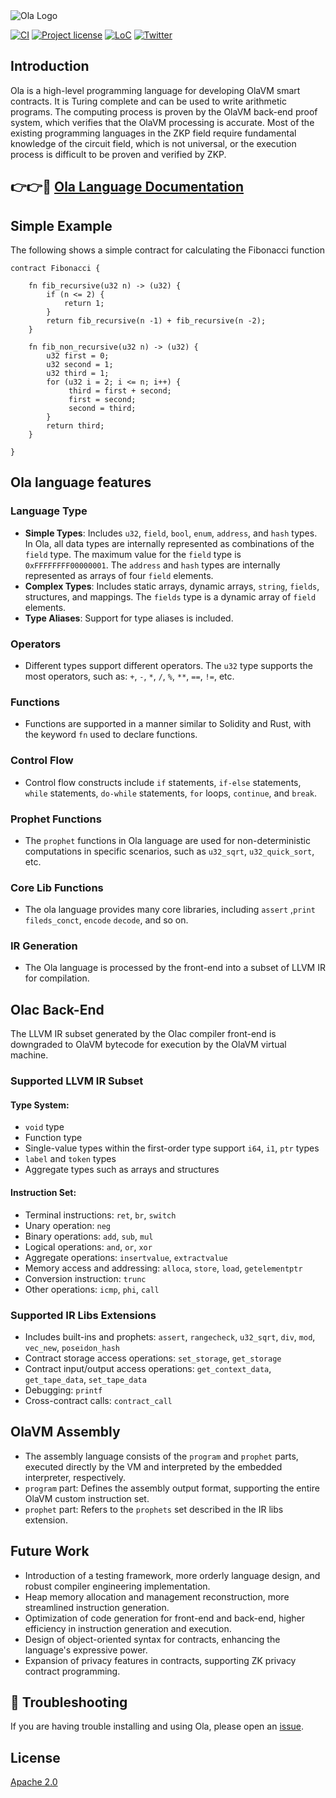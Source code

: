 <img src="./docs/.gitbook/assets/ola.jpg" alt="Ola Logo" style="align:center" />

 [![CI](https://img.shields.io/github/actions/workflow/status/Sin7y/ola-lang/release.yml)](https://github.com/Sin7Y/ola-lang/actions)
 [![Project license](https://img.shields.io/github/license/Sin7y/ola-lang)](LICENSE)
 [![LoC](https://tokei.rs/b1/github/Sin7y/ola-lang?category=lines)](https://github.com/Sin7y/ola-lang)
 [![Twitter](https://img.shields.io/twitter/follow/ola_zkzkvm?style=social)](https://twitter.com/ola_zkzkvm)

 ## Introduction

Ola is a high-level programming language for developing OlaVM smart contracts. It is Turing complete and can be used to write arithmetic programs. The computing process is proven by the OlaVM back-end proof system, which verifies that the OlaVM processing is accurate. Most of the existing programming languages in the ZKP field require fundamental knowledge of the circuit field, which is not universal, or the execution process is difficult to be proven and verified by ZKP.

## 👉👉📖 [Ola Language Documentation](https://olang.gitbook.io/ola-lang/)

## Simple Example

The following shows a simple contract for calculating the Fibonacci function

```
contract Fibonacci {

    fn fib_recursive(u32 n) -> (u32) {
        if (n <= 2) {
            return 1;
        }
        return fib_recursive(n -1) + fib_recursive(n -2);
    }

    fn fib_non_recursive(u32 n) -> (u32) {
        u32 first = 0;
        u32 second = 1;
        u32 third = 1;
        for (u32 i = 2; i <= n; i++) {
             third = first + second;
             first = second;
             second = third;
        }
        return third;
    }

}
```

## Ola language features

### Language Type 

- **Simple Types**: Includes `u32`, `field`, `bool`, `enum`, `address`, and `hash` types. In Ola, all data types are internally represented as combinations of the `field` type. The maximum value for the `field` type is `0xFFFFFFFF00000001`. The `address` and `hash` types are internally represented as arrays of four `field` elements.
- **Complex Types**: Includes static arrays, dynamic arrays, `string`, `fields`, structures, and mappings. The `fields` type is a dynamic array of `field` elements.
- **Type Aliases**: Support for type aliases is included.

### Operators

- Different types support different operators. The `u32` type supports the most operators, such as: `+`, `-`, `*`, `/`, `%`, `**`, `==`, `!=`, etc.

### Functions

- Functions are supported in a manner similar to Solidity and Rust, with the keyword `fn` used to declare functions.

### Control Flow

- Control flow constructs include `if` statements, `if-else` statements, `while` statements, `do-while` statements, `for` loops, `continue`, and `break`.

### Prophet Functions

- The `prophet` functions in Ola language are used for non-deterministic computations in specific scenarios, such as `u32_sqrt`, `u32_quick_sort`, etc.

### Core Lib Functions

* The ola language provides many core libraries, including `assert` ,`print` `fileds_conct`, `encode` `decode`, and so on.

### IR Generation

- The Ola language is processed by the front-end into a subset of LLVM IR for compilation.

## Olac Back-End

The LLVM IR subset generated by the Olac compiler front-end is downgraded to OlaVM bytecode for execution by the OlaVM virtual machine.

### Supported LLVM IR Subset

#### Type System:

- `void` type
- Function type
- Single-value types within the first-order type support `i64`, `i1`, `ptr` types
- `label` and `token` types
- Aggregate types such as arrays and structures

#### Instruction Set:

- Terminal instructions: `ret`, `br`, `switch`
- Unary operation: `neg`
- Binary operations: `add`, `sub`, `mul`
- Logical operations: `and`, `or`, `xor`
- Aggregate operations: `insertvalue`, `extractvalue`
- Memory access and addressing: `alloca`, `store`, `load`, `getelementptr`
- Conversion instruction: `trunc`
- Other operations: `icmp`, `phi`, `call`

### Supported IR Libs Extensions

- Includes built-ins and prophets: `assert`, `rangecheck`, `u32_sqrt`, `div`, `mod`, `vec_new`, `poseidon_hash`
- Contract storage access operations: `set_storage`, `get_storage`
- Contract input/output access operations: `get_context_data`, `get_tape_data`, `set_tape_data`
- Debugging: `printf`
- Cross-contract calls: `contract_call`

## OlaVM Assembly

- The assembly language consists of the `program` and `prophet` parts, executed directly by the VM and interpreted by the embedded interpreter, respectively.
- `program` part: Defines the assembly output format, supporting the entire OlaVM custom instruction set.
- `prophet` part: Refers to the `prophets` set described in the IR libs extension.

## Future Work

- Introduction of a testing framework, more orderly language design, and robust compiler engineering implementation.
- Heap memory allocation and management reconstruction, more streamlined instruction generation.
- Optimization of code generation for front-end and back-end, higher efficiency in instruction generation and execution.
- Design of object-oriented syntax for contracts, enhancing the language's expressive power.
- Expansion of privacy features in contracts, supporting ZK privacy contract programming.

## 🧰 Troubleshooting
If you are having trouble installing and using Ola,  please open an [issue](https://github.com/Sin7Y/ola-lang/issues/new).

## License

[Apache 2.0](LICENSE)

